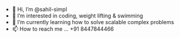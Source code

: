 - 👋 Hi, I’m @sahil-simpl
- 👀 I’m interested in coding, weight lifting & swimming 
- 🌱 I’m currently learning how to solve scalable complex problems
- 📫 How to reach me ... +91 8447844466

<!---
sahil-simpl/sahil-simpl is a ✨ special ✨ repository because its `README.md` (this file) appears on your GitHub profile.
You can click the Preview link to take a look at your changes.
--->
